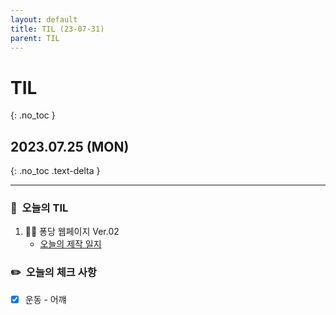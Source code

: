 ```yaml
---
layout: default
title: TIL (23-07-31)
parent: TIL
---
```


# TIL
{: .no_toc }

## 2023.07.25 (MON)
{: .no_toc .text-delta }

---

### 📌  오늘의 TIL

1. 🧑‍💻 퐁당 웹페이지 Ver.02 
    * [오늘의 제작 일지](https://hoooon22.github.io/docs/projects/pongdang/230731/)

### ✏️  오늘의 체크 사항

- [x]  운동 - 어꺠